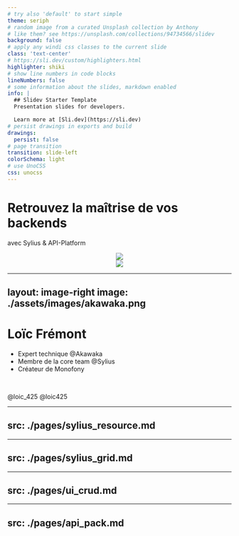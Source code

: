 ```yaml
---
# try also 'default' to start simple
theme: seriph
# random image from a curated Unsplash collection by Anthony
# like them? see https://unsplash.com/collections/94734566/slidev
background: false
# apply any windi css classes to the current slide
class: 'text-center'
# https://sli.dev/custom/highlighters.html
highlighter: shiki
# show line numbers in code blocks
lineNumbers: false
# some information about the slides, markdown enabled
info: |
  ## Slidev Starter Template
  Presentation slides for developers.

  Learn more at [Sli.dev](https://sli.dev)
# persist drawings in exports and build
drawings:
  persist: false
# page transition
transition: slide-left
colorSchema: light
# use UnoCSS
css: unocss
---
```


# Retrouvez la maîtrise de vos backends

avec Sylius & API-Platform

<div align="center">
<img class="w-75" align="center" src="https://sylius.com/wp-content/uploads/2021/03/sylius-logo_sylius-logo-light-1024x422.jpg">
</div>

<div align="center">
<img class="w-75" src="https://api-platform.com/logo.png">
</div>

---
layout: image-right
image: ./assets/images/akawaka.png
---

# Loïc Frémont

* Expert technique @Akawaka
* Membre de la core team @Sylius
* Créateur de Monofony

<br />

<uim-twitter class="text-3xl text-blue-400 mx-2 my--2" /> @loic_425 
<uim-github class="text-3xl text-black-400 mx-2 my--2" /> @loic425

---
src: ./pages/sylius_resource.md
---

---
src: ./pages/sylius_grid.md
---

---
src: ./pages/ui_crud.md
---

---
src: ./pages/api_pack.md
---
